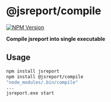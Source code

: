 # @jsreport/compile
[![NPM Version](http://img.shields.io/npm/v/@jsreport/compile.svg?style=flat-square)](https://npmjs.com/package/@jsreport/compile)

**Compile jsreport into single executable**

## Usage

```bash
npm install jsreport
npm install @jsreport/compile
"node_modules/.bin/compile"
...
jsreport.exe start
```
